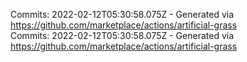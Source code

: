 Commits: 2022-02-12T05:30:58.075Z - Generated via https://github.com/marketplace/actions/artificial-grass
<br>
Commits: 2022-02-12T05:30:58.075Z - Generated via https://github.com/marketplace/actions/artificial-grass
<br>
